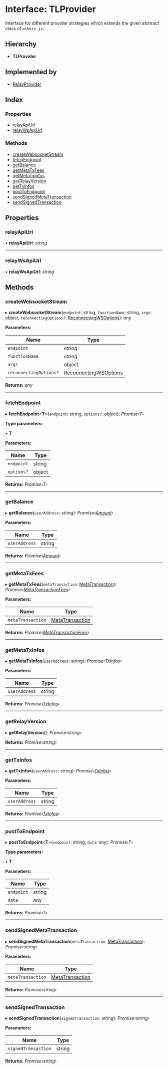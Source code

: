 # Interface: TLProvider

Interface for different provider strategies which extends the given
abstract class of `ethers.js`.

## Hierarchy

- **TLProvider**

## Implemented by

- [RelayProvider](../classes/_providers_relayprovider_.relayprovider.md)

## Index

### Properties

- [relayApiUrl](_providers_tlprovider_.tlprovider.md#relayapiurl)
- [relayWsApiUrl](_providers_tlprovider_.tlprovider.md#relaywsapiurl)

### Methods

- [createWebsocketStream](_providers_tlprovider_.tlprovider.md#createwebsocketstream)
- [fetchEndpoint](_providers_tlprovider_.tlprovider.md#fetchendpoint)
- [getBalance](_providers_tlprovider_.tlprovider.md#getbalance)
- [getMetaTxFees](_providers_tlprovider_.tlprovider.md#getmetatxfees)
- [getMetaTxInfos](_providers_tlprovider_.tlprovider.md#getmetatxinfos)
- [getRelayVersion](_providers_tlprovider_.tlprovider.md#getrelayversion)
- [getTxInfos](_providers_tlprovider_.tlprovider.md#gettxinfos)
- [postToEndpoint](_providers_tlprovider_.tlprovider.md#posttoendpoint)
- [sendSignedMetaTransaction](_providers_tlprovider_.tlprovider.md#sendsignedmetatransaction)
- [sendSignedTransaction](_providers_tlprovider_.tlprovider.md#sendsignedtransaction)

## Properties

### relayApiUrl

• **relayApiUrl**: _string_

---

### relayWsApiUrl

• **relayWsApiUrl**: _string_

## Methods

### createWebsocketStream

▸ **createWebsocketStream**(`endpoint`: string, `functionName`: string, `args`: object, `reconnectingOptions?`: [ReconnectingWSOptions](../modules/_typings_.md#reconnectingwsoptions)): _any_

**Parameters:**

| Name                   | Type                                                                   |
| ---------------------- | ---------------------------------------------------------------------- |
| `endpoint`             | string                                                                 |
| `functionName`         | string                                                                 |
| `args`                 | object                                                                 |
| `reconnectingOptions?` | [ReconnectingWSOptions](../modules/_typings_.md#reconnectingwsoptions) |

**Returns:** _any_

---

### fetchEndpoint

▸ **fetchEndpoint**<**T**>(`endpoint`: string, `options?`: object): _Promise‹T›_

**Type parameters:**

▪ **T**

**Parameters:**

| Name       | Type   |
| ---------- | ------ |
| `endpoint` | string |
| `options?` | object |

**Returns:** _Promise‹T›_

---

### getBalance

▸ **getBalance**(`userAddress`: string): _Promise‹[Amount](_typings_.amount.md)›_

**Parameters:**

| Name          | Type   |
| ------------- | ------ |
| `userAddress` | string |

**Returns:** _Promise‹[Amount](_typings_.amount.md)›_

---

### getMetaTxFees

▸ **getMetaTxFees**(`metaTransaction`: [MetaTransaction](_typings_.metatransaction.md)): _Promise‹[MetaTransactionFees](_typings_.metatransactionfees.md)›_

**Parameters:**

| Name              | Type                                            |
| ----------------- | ----------------------------------------------- |
| `metaTransaction` | [MetaTransaction](_typings_.metatransaction.md) |

**Returns:** _Promise‹[MetaTransactionFees](_typings_.metatransactionfees.md)›_

---

### getMetaTxInfos

▸ **getMetaTxInfos**(`userAddress`: string): _Promise‹[TxInfos](_typings_.txinfos.md)›_

**Parameters:**

| Name          | Type   |
| ------------- | ------ |
| `userAddress` | string |

**Returns:** _Promise‹[TxInfos](_typings_.txinfos.md)›_

---

### getRelayVersion

▸ **getRelayVersion**(): _Promise‹string›_

**Returns:** _Promise‹string›_

---

### getTxInfos

▸ **getTxInfos**(`userAddress`: string): _Promise‹[TxInfos](_typings_.txinfos.md)›_

**Parameters:**

| Name          | Type   |
| ------------- | ------ |
| `userAddress` | string |

**Returns:** _Promise‹[TxInfos](_typings_.txinfos.md)›_

---

### postToEndpoint

▸ **postToEndpoint**<**T**>(`endpoint`: string, `data`: any): _Promise‹T›_

**Type parameters:**

▪ **T**

**Parameters:**

| Name       | Type   |
| ---------- | ------ |
| `endpoint` | string |
| `data`     | any    |

**Returns:** _Promise‹T›_

---

### sendSignedMetaTransaction

▸ **sendSignedMetaTransaction**(`metaTransaction`: [MetaTransaction](_typings_.metatransaction.md)): _Promise‹string›_

**Parameters:**

| Name              | Type                                            |
| ----------------- | ----------------------------------------------- |
| `metaTransaction` | [MetaTransaction](_typings_.metatransaction.md) |

**Returns:** _Promise‹string›_

---

### sendSignedTransaction

▸ **sendSignedTransaction**(`signedTransaction`: string): _Promise‹string›_

**Parameters:**

| Name                | Type   |
| ------------------- | ------ |
| `signedTransaction` | string |

**Returns:** _Promise‹string›_
